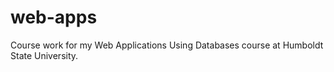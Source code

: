 # web-apps
Course work for my Web Applications Using Databases course at Humboldt State University.
